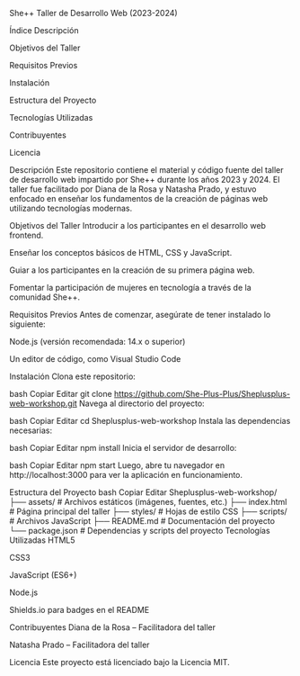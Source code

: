She++ Taller de Desarrollo Web (2023-2024)

Índice
Descripción

Objetivos del Taller

Requisitos Previos

Instalación

Estructura del Proyecto

Tecnologías Utilizadas

Contribuyentes

Licencia

Descripción
Este repositorio contiene el material y código fuente del taller de desarrollo web impartido por She++ durante los años 2023 y 2024. El taller fue facilitado por Diana de la Rosa y Natasha Prado, y estuvo enfocado en enseñar los fundamentos de la creación de páginas web utilizando tecnologías modernas.

Objetivos del Taller
Introducir a los participantes en el desarrollo web frontend.

Enseñar los conceptos básicos de HTML, CSS y JavaScript.

Guiar a los participantes en la creación de su primera página web.

Fomentar la participación de mujeres en tecnología a través de la comunidad She++.

Requisitos Previos
Antes de comenzar, asegúrate de tener instalado lo siguiente:

Node.js (versión recomendada: 14.x o superior)

Un editor de código, como Visual Studio Code

Instalación
Clona este repositorio:

bash
Copiar
Editar
git clone https://github.com/She-Plus-Plus/Sheplusplus-web-workshop.git
Navega al directorio del proyecto:

bash
Copiar
Editar
cd Sheplusplus-web-workshop
Instala las dependencias necesarias:

bash
Copiar
Editar
npm install
Inicia el servidor de desarrollo:

bash
Copiar
Editar
npm start
Luego, abre tu navegador en http://localhost:3000 para ver la aplicación en funcionamiento.

Estructura del Proyecto
bash
Copiar
Editar
Sheplusplus-web-workshop/
├── assets/             # Archivos estáticos (imágenes, fuentes, etc.)
├── index.html          # Página principal del taller
├── styles/             # Hojas de estilo CSS
├── scripts/            # Archivos JavaScript
├── README.md           # Documentación del proyecto
└── package.json        # Dependencias y scripts del proyecto
Tecnologías Utilizadas
HTML5

CSS3

JavaScript (ES6+)

Node.js

Shields.io para badges en el README

Contribuyentes
Diana de la Rosa – Facilitadora del taller

Natasha Prado – Facilitadora del taller

Licencia
Este proyecto está licenciado bajo la Licencia MIT.

